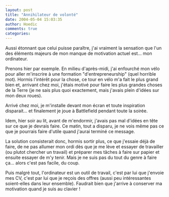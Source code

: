 ```yaml
---
layout: post
title: "Annihilateur de volonté"
date: 2004-05-04 15:03:35
author: Hoedic
comments: true
categories: 
---
```



Aussi étonnant que celui puisse paraître, j'ai vraiment la sensation que l'un des éléments majeurs de mon manque de motivation actuel est... mon ordinateur.

Prenons hier par exemple. En milieu d'après-midi, j'ai enfourché mon vélo pour aller m'inscrire à une formation "d'entrepreneurship" (quel horrible mot). Hormis l'intérêt pour la chose, ce tour en vélo m'a fait le plus grand bien et, arrivant chez moi, j'étais motivé pour faire les plus grandes choses de la Terre (je ne sais plus quoi exactement, mais j'avais plein d'idées sur mon deux roues).

Arrivé chez moi, je m'installe devant mon écran et toute inspiration disparait... et finalement je joue à Battlefield pendant toute la soirée.

Idem, hier soir au lit, avant de m'endormir, j'avais pas mal d'idées en tête sur ce que je devrais faire. Ce matin, tout a disparu, je ne vois même pas ce que je pourrais faire d'utile quand j'aurai terminé ce message.

La solution consisterait donc, hormis sortir plus, ce que j'essaie déjà de faire, de ne pas allumer mon ordi dès que je me lève et essayer de travailler (ou plutot chercher un travail) et préparer mes tâches à faire sur papier et ensuite essayer de m'y tenir. Mais je ne suis pas du tout du genre à faire ça... alors c'est pas facile, du coup.

Puis malgré tout, l'ordinateur est un outil de travail, c'est par lui que j'envoie mes CV, c'est par lui que je reçois des offres (aussi peu intéressantes soient-elles dans leur ensemble). Faudrait bien que j'arrive à conserver ma motivation quand je suis au clavier !